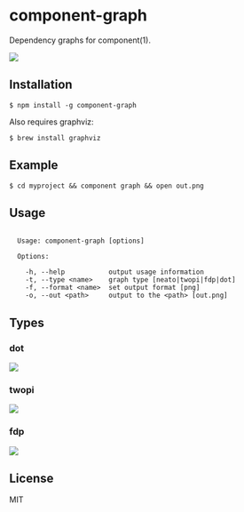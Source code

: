 # component-graph

  Dependency graphs for component(1).

  ![](http://f.cl.ly/items/2H0K2h0I0B460V0A2G3n/dot.png)

## Installation

    $ npm install -g component-graph

Also requires graphviz:

    $ brew install graphviz

## Example

```
$ cd myproject && component graph && open out.png
```

## Usage

```

  Usage: component-graph [options]

  Options:

    -h, --help           output usage information
    -t, --type <name>    graph type [neato|twopi|fdp|dot]
    -f, --format <name>  set output format [png]
    -o, --out <path>     output to the <path> [out.png]

```

## Types

### dot

  ![](http://f.cl.ly/items/2H0K2h0I0B460V0A2G3n/dot.png)

### twopi

  ![](http://f.cl.ly/items/3g3I283o3U0K0F0X3o3m/twopi.png)

### fdp

  ![](http://f.cl.ly/items/3T1N373F1h1k1L0Z0s1G/fdp.png)

## License

  MIT
